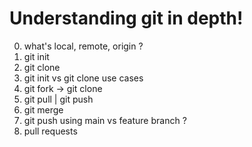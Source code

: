 # Understanding git in depth!
0. what's local, remote, origin ?
1. git init
2. git clone
3. git init vs git clone use cases
4. git fork -> git clone 
5. git pull | git push
6. git merge
7. git push using main vs feature branch ?
7. pull requests  
